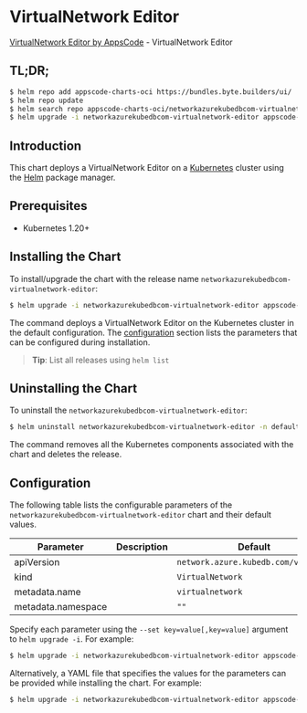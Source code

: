 # VirtualNetwork Editor

[VirtualNetwork Editor by AppsCode](https://appscode.com) - VirtualNetwork Editor

## TL;DR;

```bash
$ helm repo add appscode-charts-oci https://bundles.byte.builders/ui/
$ helm repo update
$ helm search repo appscode-charts-oci/networkazurekubedbcom-virtualnetwork-editor --version=v0.13.0
$ helm upgrade -i networkazurekubedbcom-virtualnetwork-editor appscode-charts-oci/networkazurekubedbcom-virtualnetwork-editor -n default --create-namespace --version=v0.13.0
```

## Introduction

This chart deploys a VirtualNetwork Editor on a [Kubernetes](http://kubernetes.io) cluster using the [Helm](https://helm.sh) package manager.

## Prerequisites

- Kubernetes 1.20+

## Installing the Chart

To install/upgrade the chart with the release name `networkazurekubedbcom-virtualnetwork-editor`:

```bash
$ helm upgrade -i networkazurekubedbcom-virtualnetwork-editor appscode-charts-oci/networkazurekubedbcom-virtualnetwork-editor -n default --create-namespace --version=v0.13.0
```

The command deploys a VirtualNetwork Editor on the Kubernetes cluster in the default configuration. The [configuration](#configuration) section lists the parameters that can be configured during installation.

> **Tip**: List all releases using `helm list`

## Uninstalling the Chart

To uninstall the `networkazurekubedbcom-virtualnetwork-editor`:

```bash
$ helm uninstall networkazurekubedbcom-virtualnetwork-editor -n default
```

The command removes all the Kubernetes components associated with the chart and deletes the release.

## Configuration

The following table lists the configurable parameters of the `networkazurekubedbcom-virtualnetwork-editor` chart and their default values.

|     Parameter      | Description |                    Default                     |
|--------------------|-------------|------------------------------------------------|
| apiVersion         |             | <code>network.azure.kubedb.com/v1alpha1</code> |
| kind               |             | <code>VirtualNetwork</code>                    |
| metadata.name      |             | <code>virtualnetwork</code>                    |
| metadata.namespace |             | <code>""</code>                                |


Specify each parameter using the `--set key=value[,key=value]` argument to `helm upgrade -i`. For example:

```bash
$ helm upgrade -i networkazurekubedbcom-virtualnetwork-editor appscode-charts-oci/networkazurekubedbcom-virtualnetwork-editor -n default --create-namespace --version=v0.13.0 --set apiVersion=network.azure.kubedb.com/v1alpha1
```

Alternatively, a YAML file that specifies the values for the parameters can be provided while
installing the chart. For example:

```bash
$ helm upgrade -i networkazurekubedbcom-virtualnetwork-editor appscode-charts-oci/networkazurekubedbcom-virtualnetwork-editor -n default --create-namespace --version=v0.13.0 --values values.yaml
```
